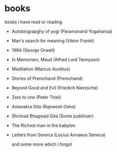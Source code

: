 # books
 books i have read or reading


 - Autobiograpghy of yogi (Paramanand Yogahansa)
 - Man's search for meaning (Viktor Frankl)
 - 1984 (George Orwell)
 - In Memoriam, Maud (Alfred Lord Tennyson)
 - Meditation (Marcus Aurelius)
 - Stories of Premchand (Premchand)
 - Beyond Good and Evil (Friedich Nietzsche)
 - Zero to one (Peter Thiel)
 - Astavakra Gita (Rajneesh Osho)
 - Shrimad Bhagwad Gita (Some publihser)
 - The Richest man in the babylon
 - Letters from Seneca (Lucius Annaeus Seneca)


   and some more which i forgot
